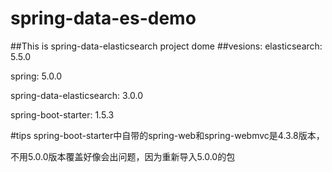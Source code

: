 # spring-data-es-demo
##This is spring-data-elasticsearch project dome
##vesions:
elasticsearch: 5.5.0

spring: 5.0.0

spring-data-elasticsearch: 3.0.0

spring-boot-starter: 1.5.3

#tips
spring-boot-starter中自带的spring-web和spring-webmvc是4.3.8版本，

不用5.0.0版本覆盖好像会出问题，因为重新导入5.0.0的包